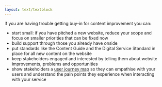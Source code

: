 ```yaml
---
layout: text/textblock
---
```


If you are having trouble getting buy-in for content improvement you can:
- start small: if you have pitched a new website, reduce your scope and focus on smaller priorities that can be fixed now
- build support through those you already have onside 
- put standards like the Content Guide and the Digital Service Standard in place for all new content on the website
- keep stakeholders engaged and interested by telling them about website improvements, problems and opportunities
- show stakeholders a [user journey map](/creating-user-centred-content/content-design/journey-mapping/) so they can empathise with your users and understand the pain points they experience when interacting with your service



